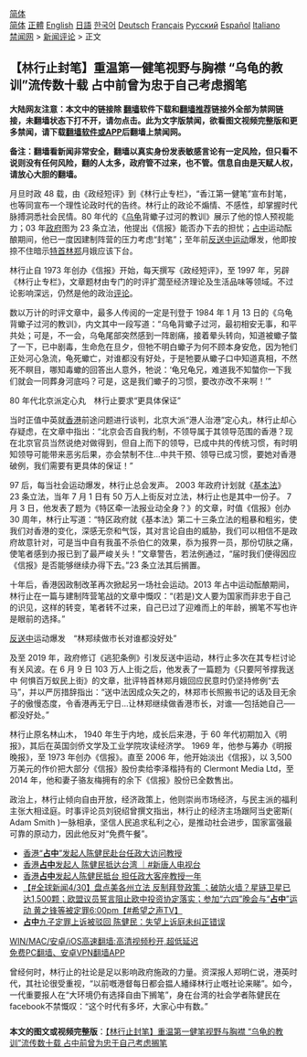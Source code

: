  <!-- 面包屑导航 --> <div class="breadcrumb"><!-- GTranslate: https://gtranslate.io/ -->  <div class="switcher notranslate">  <div class="selected">  <a href="#" onclick="return false;"> 简体</a>  </div>  <div class="option">  <a href="https://www.bannedbook.org" onclick="doGTranslate('zh-CN|zh-CN');jQuery('div.switcher div.selected a').html(jQuery(this).html());return false;" title="简体中文" class="nturl selected"> 简体</a>  <a href="https://www.bannedbook.org/zh-tw/" onclick="doGTranslate('zh-CN|zh-TW');jQuery('div.switcher div.selected a').html(jQuery(this).html());return false;" title="繁體中文" class="nturl"> 正體</a>  <a href="https://www.bannedbook.org/en/" onclick="doGTranslate('zh-CN|en');jQuery('div.switcher div.selected a').html(jQuery(this).html());return false;" title="English" class="nturl"> English</a>  <a href="https://www.bannedbook.org/ja/" onclick="doGTranslate('zh-CN|ja');jQuery('div.switcher div.selected a').html(jQuery(this).html());return false;" title="日本語" class="nturl"> 日語</a>  <a href="https://www.bannedbook.org/ko/" onclick="doGTranslate('zh-CN|ko');jQuery('div.switcher div.selected a').html(jQuery(this).html());return false;" title="한국어" class="nturl"> 한국어</a>  <a href="https://www.bannedbook.org/de/" onclick="doGTranslate('zh-CN|de');jQuery('div.switcher div.selected a').html(jQuery(this).html());return false;" title="Deutsch" class="nturl"> Deutsch</a>  <a href="https://www.bannedbook.org/fr/" onclick="doGTranslate('zh-CN|fr');jQuery('div.switcher div.selected a').html(jQuery(this).html());return false;" title="Français" class="nturl"> Français</a>  <a href="https://www.bannedbook.org/ru/" onclick="doGTranslate('zh-CN|ru');jQuery('div.switcher div.selected a').html(jQuery(this).html());return false;" title="Русский" class="nturl"> Русский</a>  <a href="https://www.bannedbook.org/es/" onclick="doGTranslate('zh-CN|es');jQuery('div.switcher div.selected a').html(jQuery(this).html());return false;" title="Español" class="nturl"> Español</a>  <a href="https://www.bannedbook.org/it/" onclick="doGTranslate('zh-CN|it');jQuery('div.switcher div.selected a').html(jQuery(this).html());return false;" title="Italiano" class="nturl"> Italiano</a>  </div>  </div>      <div class='breadcrumb-sub'><!-- Breadcrumb NavXT 6.3.0 --> <a href="https://www.bannedbook.org/" class="home">禁闻网</a> &gt; <a href="https://www.bannedbook.org/bnews/comments/" class="category">新闻评论</a> &gt; 正文</div></div><h2>【林行止封笔】重温第一健笔视野与胸襟 “乌龟的教训”流传数十载 占中前曾为忠于自己考虑搁笔</h2> <p class="notice"><b>大陆网友注意：本文中的链接除 <a href="https://github.com/bannedbook/fanqiang" >翻墙</a>软件下载和<a href="https://github.com/killgcd/justmysocks/blob/master/README.md">翻墙推荐</a>链接外全部为禁网链接，未翻墙状态下打不开，请勿点击。此为文字版禁闻，欲看图文视频完整版和更多禁闻，请下载<a href="https://github.com/bannedbook/fanqiang">翻墙软件或APP</a>后翻墙上禁闻网。</p><p>备注：翻墙看新闻非常安全，翻墙以真实身份发表敏感言论有一定风险，但只看不说则没有任何风险，翻的人太多，政府管不过来，也不管。信息自由是天赋人权，请放心大胆的翻墙。</b></p>  <div class="entry">  <p>月旦时政 48 载，由《政经短评》到《林行止专栏》，“香江第一健笔”宣布封笔，也等同宣布一个理性论政时代的告终。林行止的政论不煽情、不感性，却掌握时代脉搏洞悉社会民情。80 年代的《<a href="https://www.bannedbook.org/bnews/tag/%E4%B9%8C%E9%BE%9F/" class="st_tag internal_tag" rel="tag" title="标签 乌龟 下的日志">乌龟</a>背蠍子过河的教训》展示了他的惊人预视能力；03 年<a href="https://www.bannedbook.org/bnews/tag/%e6%94%bf%e5%ba%9c/" class="st_tag internal_tag" rel="tag" title="标签 政府 下的日志">政府</a>图为 23 条立法，他提出《信报》能否办下去的担忧；<a href="https://www.bannedbook.org/bnews/tag/%e5%8d%a0%e4%b8%ad/" class="st_tag internal_tag" rel="tag" title="标签 占中 下的日志">占中</a>运动酝酿期间，他已一度因建制阵营的压力考虑“封笔”；至年前<a href="https://www.bannedbook.org/bnews/tag/%E5%8F%8D%E9%80%81%E4%B8%AD%E8%BF%90%E5%8A%A8/" class="st_tag internal_tag" rel="tag" title="标签 反送中运动 下的日志">反送中运动</a>爆发，他即按捺不住暗示<a href="https://www.bannedbook.org/bnews/tag/%E7%89%B9%E9%A6%96%E6%9E%97%E9%83%91/" class="st_tag internal_tag" rel="tag" title="标签 特首林郑 下的日志">特首林郑</a>月娥应该下台。</p> <p>林行止自 1973 年创办《信报》开始，每天撰写《政经短评》，至 1997 年，另辟《林行止专栏》，文章题材由专门的时评扩濶至经济理论及生活品味等领域。不过论影响深远，仍然是他的政治<span class='wp_keywordlink_affiliate'><a href="https://www.bannedbook.org/bnews/comments/" title="新闻评论" target="_blank">评论</a></span>。</p> <p>数以万计的时评文章中，最多人传阅的一定是刊登于 1984 年 1 月 13 日的《乌龟背蠍子过河的教训》，内文其中一段写道：“乌龟背蠍子过河，最初相安无事，和平共处；可是，不一会，乌龟尾部突然感到一阵剧痛，接着晕头转向，知道被蠍子螫了一下，已中剧毒，生命危在旦夕，但牠不明白蠍子为何不顾本身安危，因为牠们正处河心急流，龟死蠍亡，对谁都没有好处，于是牠要从蠍子口中知道真相，不然死不瞑目，哪知毒蠍的回答出人意外，牠说：‘龟兄龟兄，难道我不知螫你一下我们就会一同葬身河底吗？可是，这是我们蠍子的习惯，要改亦改不来啊！’”</p>  <p>80 年代北京派定心丸　林行止要求“更具体保证”</p> <p>当时正值中英就<a href="https://www.bannedbook.org/bnews/tag/%e9%a6%99%e6%b8%af/" class="st_tag internal_tag" rel="tag" title="标签 香港 下的日志">香港</a>前途问题进行谈判，北京大派“港人治港”定心丸，林行止却心存疑虑，在文章中指出：“北京会否自我约制，不领导属于其领导范围的香港？现在北京官员当然说绝对做得到，但自上而下的领导，已成中共的传统习惯，有时明知领导可能带来恶劣后果，亦会禁制不住…中共干预、领导已成习惯，要她对香港破例，我们需要有更具体的保证！”</p> <p>97 后，每当社会运动爆发，林行止总会发声。 2003 年政府计划就《<a href="https://www.bannedbook.org/bnews/tag/%e5%9f%ba%e6%9c%ac%e6%b3%95/" class="st_tag internal_tag" rel="tag" title="标签 基本法 下的日志">基本法</a>》 23 条立法，当年 7 月 1 日有 50 万人上街反对立法，林行止也是其中一份子。 7 月 3 日，他发表了题为《特区牵一法报业动全身？》的文章，时值《信报》创办 30 周年，林行止写道：“特区政府就《基本法》第二十三条立法的粗暴和粗劣，使我们对香港的变化，深感无奈和气馁，其对言论自由的威胁，我们可以相信不是政府故意针对，可是当中自有我虽不杀伯仁的效果，忝为报界一员，那份切肤之痛，使笔者感到办报已到了最严峻关头！”文章警告，若法例通过，“届时我们便得因应《信报》是否能够继续办得下去。”23 条立法其后搁置。</p>  <p>十年后，香港因政制改革再次掀起另一场社会运动。2013 年占中运动酝酿期间，林行止在一篇与建制阵营笔战的文章中慨叹：“(若是)文人要为国家而非忠于自己的识见，这样的转变，笔者转不过来，自己已过了迎难而上的年龄，搁笔不写也许是眼前的选择。”</p> <p><a href="https://www.bannedbook.org/bnews/tag/%E5%8F%8D%E9%80%81%E4%B8%AD/" class="st_tag internal_tag" rel="tag" title="标签 反送中 下的日志">反送中</a>运动爆发　“林郑续做市长对谁都没好处”</p> <p>及至 2019 年，政府修订《逃犯条例》引发反送中运动，林行止多次在其专栏讨论有关风波。在 6 月 9 日 103 万人上街之后，他发表了一篇题为《只要阿爷撑我送中 何惧百万蚁民上街》的文章，批评特首林郑月娥回应民意时仍坚持修例“去马”，并以严厉措辞指出：“送中法因成众矢之的，林郑市长照搬书记的话及目无余子的傲慢态度，令香港再无宁日…让林郑继续做香港市长，对谁──包括她自己──都没好处。”</p>  <p>林行止原名林山木， 1940 年生于内地，成长后来港，于 60 年代初期加入《明报》，其后在英国剑侨文学及工业学院攻读经济学。 1969 年，他参与筹办《明报晚报》，至 1973 年创办《信报》。直至 2006 年，他开始淡出《信报》，以 3,500 万美元的作价把大部分《信报》股份卖给李泽楷持有的 Clermont Media Ltd，至 2014 年，他和妻子骆友梅拥有的余下《信报》股份已全数售出。</p> <p>政治上，林行止倾向自由开放，经济政策上，他则崇尚市场经济，与民主派的福利主张大相迳庭。时事评论员刘锐绍曾撰文指出，林行止的经济主场跟阿当史密斯( Adam Smith )一脉相承，坚信人民追求私利之心，是推动社会进步，国家富强最可靠的原动力，因此他反对“免费午餐”。</p> <ul class='op-related-articles' title='相关阅读'> <li><a href='https://www.bannedbook.org/bnews/baitai/20210720/1590791.html' target='_blank'>香港“<b>占中</b>”发起人陈健民赴台任政大访问教授</a></li> <li><a href='https://www.bannedbook.org/bnews/bannedvideo/20210720/1590750.html' target='_blank'>香港<b>占中</b>发起人 陈健民抵达台湾 ｜#新唐人电视台</a></li> <li><a href='https://www.bannedbook.org/bnews/ssgc/20210720/1590708.html' target='_blank'>香港<b>占中</b>发起人陈健民抵台 担任政大客座教授一年</a></li> <li><a href='https://www.bannedbook.org/bnews/comments/20210501/1537316.html' target='_blank'>【#全球新闻4/30】盘点美各州立法 反制拜登政策 ；破防火墙？星链卫星已达1,500颗；欧盟议员誓言阻止欧中投资协定落实；参加“六四”晚会与“<b>占中</b>”运动 黄之锋等被定罪6:00pm【#希望之声TV】</a></li> <li><a href='https://www.bannedbook.org/bnews/headline/20210430/1537038.html' target='_blank'><b>占中</b>九子定罪上诉被驳回 陈健民：失望上诉庭未纠正错误</a></li> </ul> <p class="texttj"> <a href="https://github.com/bannedbook/fanqiang/wiki/V2ray%E6%9C%BA%E5%9C%BA" target="_blank">WIN/MAC/安卓/iOS高速翻墙:高清视频秒开,超低延迟</a><br/> <a href="https://github.com/bannedbook/fanqiang/wiki/%E7%A6%81%E9%97%BB%E7%BD%91%E5%AE%89%E5%8D%93%E7%BF%BB%E5%A2%99%E6%96%B0%E9%97%BBAPP" target="_blank">免费PC翻墙、安卓VPN翻墙APP</a></p> <p>曾经何时，林行止的社论是足以影响政府施政的力量。资深报人郑明仁说，港英时代，其社论很受重视，“以前嘅港督每日都会揾人繙绎林行止嘅社论来睇”。如今，一代重要报人在“大环境仍有选择自由下搁笔”，身在台湾的社会学者陈健民在 facebook不禁慨叹：“这个时代有多坏，大家心中有数。”</p><a name='sharetosocial'></a>  <div style="margin-bottom:5px;padding-bottom:5px;clear:both"> <div id="archive-pix-1" class="banner-ads"> <!-- AuctionX Display platform tag START --> <div id="26318x728x90x621x_ADSLOT2" clicktrack="%%CLICK_URL_ESC%%"></div> <!-- AuctionX Display platform tag END --> </div> <div id="archive-pix-2" class="banner-ads"> <!-- AuctionX Display platform tag START --> <div id="26315x300x250x621x_ADSLOT2" clicktrack="%%CLICK_URL_ESC%%"></div> <!-- AuctionX Display platform tag END --> </div> </div>  <div id="archive-pix-1" class="banner-ads"> <!-- AuctionX Display platform tag START --> <div id="26318x728x90x621x_ADSLOT3" clicktrack="%%CLICK_URL_ESC%%"></div> <!-- AuctionX Display platform tag END --> </div> <div><b>本文的图文或视频完整版</b>：<a href='https://www.bannedbook.org/bnews/comments/20210730/1596958.html'>【林行止封笔】重温第一健笔视野与胸襟 “乌龟的教训”流传数十载 占中前曾为忠于自己考虑搁笔</a></div>  </div><!--END ENTRY--> 